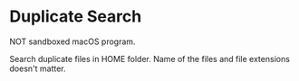 # Duplicate Search

NOT sandboxed macOS program.

Search duplicate files in HOME folder. Name of the files and file extensions doesn't matter.

